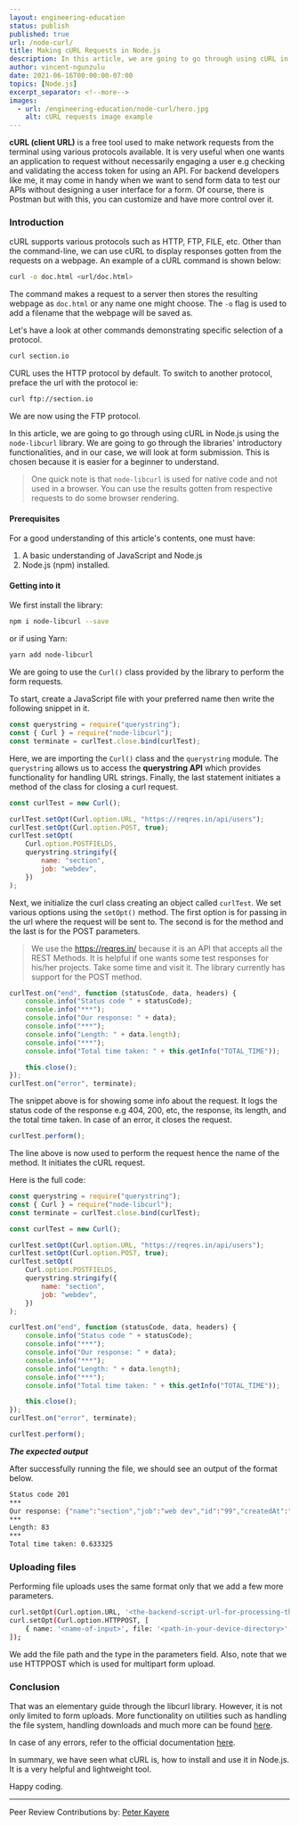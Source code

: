 ```yaml
---
layout: engineering-education
status: publish
published: true
url: /node-curl/
title: Making cURL Requests in Node.js
description: In this article, we are going to go through using cURL in Node.js using the `node-libcurl` library. We are going to go through the libraries' introductory functionalities, and in our case, we will look at form submission. This is chosen because it is easier for a beginner to understand.
author: vincent-ngunzulu
date: 2021-06-16T00:00:00-07:00
topics: [Node.js]
excerpt_separator: <!--more-->
images:
  - url: /engineering-education/node-curl/hero.jpg
    alt: cURL requests image example
---
```


**cURL (client URL)** is a free tool used to make network requests from the terminal using various protocols available. It is very useful when one wants an application to request without necessarily engaging a user e.g checking and validating the access token for using an API. For backend developers like me, it may come in handy when we want to send form data to test our APIs without designing a user interface for a form. Of course, there is Postman but with this, you can customize and have more control over it.

<!--more-->

### Introduction

cURL supports various protocols such as HTTP, FTP, FILE, etc. Other than the command-line, we can use cURL to display responses gotten from the requests on a webpage. An example of a cURL command is shown below:

```bash
curl -o doc.html <url/doc.html>
```

The command makes a request to a server then stores the resulting webpage as `doc.html` or any name one might choose. The `-o` flag is used to add a filename that the webpage will be saved as.

Let's have a look at other commands demonstrating specific selection of a protocol.

```bash
curl section.io
```

CURL uses the HTTP protocol by default. To switch to another protocol, preface the url with the protocol ie:

```bash
curl ftp://section.io
```

We are now using the FTP protocol.

In this article, we are going to go through using cURL in Node.js using the `node-libcurl` library. We are going to go through the libraries' introductory functionalities, and in our case, we will look at form submission. This is chosen because it is easier for a beginner to understand.

> One quick note is that `node-libcurl` is used for native code and not used in a browser. You can use the results gotten from respective requests to do some browser rendering.

#### Prerequisites
For a good understanding of this article's contents, one must have:

1. A basic understanding of JavaScript and Node.js
2. Node.js (npm) installed.

#### Getting into it

We first install the library:

```bash
npm i node-libcurl --save
```

or if using Yarn:

```bash
yarn add node-libcurl
```

We are going to use the `Curl()` class provided by the library to perform the form requests.

To start, create a JavaScript file with your preferred name then write the following snippet in it.

```JavaScript
const querystring = require("querystring");
const { Curl } = require("node-libcurl");
const terminate = curlTest.close.bind(curlTest);
```

Here, we are importing the `Curl()` class and the `querystring` module. The `querystring` allows us to access the **querystring API** which provides functionality for handling URL strings. Finally, the last statement initiates a method of the class for closing a curl request.

```Javascript
const curlTest = new Curl();

curlTest.setOpt(Curl.option.URL, "https://reqres.in/api/users");
curlTest.setOpt(Curl.option.POST, true);
curlTest.setOpt(
	Curl.option.POSTFIELDS,
	querystring.stringify({
		name: "section",
		job: "webdev",
	})
);
```

Next, we initialize the curl class creating an object called `curlTest`.
We set various options using the `setOpt()` method. The first option is for passing in the url where the request will be sent to. The second is for the method and the last is for the POST parameters.

> We use the https://reqres.in/ because it is an API that accepts all the REST Methods. It is helpful if one wants some test responses for his/her projects. Take some time and visit it. The library currently has support for the POST method.

```Javascript
curlTest.on("end", function (statusCode, data, headers) {
	console.info("Status code " + statusCode);
	console.info("***");
	console.info("Our response: " + data);
	console.info("***");
	console.info("Length: " + data.length);
	console.info("***");
	console.info("Total time taken: " + this.getInfo("TOTAL_TIME"));

	this.close();
});
curlTest.on("error", terminate);
```

The snippet above is for showing some info about the request. It logs the status code of the response e.g 404, 200, etc, the response, its length, and the total time taken. In case of an error, it closes the request.

```JavaScript
curlTest.perform();
```

The line above is now used to perform the request hence the name of the method. It initiates the cURL request.

Here is the full code:

```JavaScript
const querystring = require("querystring");
const { Curl } = require("node-libcurl");
const terminate = curlTest.close.bind(curlTest);

const curlTest = new Curl();

curlTest.setOpt(Curl.option.URL, "https://reqres.in/api/users");
curlTest.setOpt(Curl.option.POST, true);
curlTest.setOpt(
	Curl.option.POSTFIELDS,
	querystring.stringify({
		name: "section",
		job: "webdev",
	})
);

curlTest.on("end", function (statusCode, data, headers) {
	console.info("Status code " + statusCode);
	console.info("***");
	console.info("Our response: " + data);
	console.info("***");
	console.info("Length: " + data.length);
	console.info("***");
	console.info("Total time taken: " + this.getInfo("TOTAL_TIME"));

	this.close();
});
curlTest.on("error", terminate);

curlTest.perform();
```

**_The expected output_**

After successfully running the file, we should see an output of the format below.

```bash
Status code 201
***
Our response: {"name":"section","job":"web dev","id":"99","createdAt":"2021-05-30T13:51:11.922Z"}
***
Length: 83
***
Total time taken: 0.633325
```

### Uploading files

Performing file uploads uses the same format only that we add a few more parameters.

```bash
curl.setOpt(Curl.option.URL, '<the-backend-script-url-for-processing-the-upload>');
curl.setOpt(Curl.option.HTTPPOST, [
    { name: '<name-of-input>', file: '<path-in-your-device-directory>', type: '<filetype>' }
]);
```

We add the file path and the type in the parameters field. Also, note that we use HTTPPOST which is used for multipart form upload.

### Conclusion

That was an elementary guide through the libcurl library. However, it is not only limited to form uploads. More functionality on utilities such as handling the file system, handling downloads and much more can be found [here](https://github.com/JCMais/node-libcurl/tree/develop/examples).

In case of any errors, refer to the official documentation [here](https://www.npmjs.com/package/node-libcurl).

In summary, we have seen what cURL is, how to install and use it in Node.js. It is a very helpful and lightweight tool.

Happy coding.

---
Peer Review Contributions by: [Peter Kayere](/engineering-education/authors/peter-kayere/)

